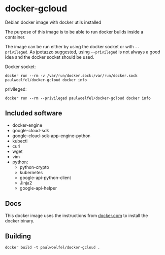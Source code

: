 # docker-gcloud
Debian docker image with docker utils installed

The purpose of this image is to be able to run docker builds inside a container. 

The image can be run either by using the docker socket or with `--privileged`. As [jpetazzo suggested](http://jpetazzo.github.io/2015/09/03/do-not-use-docker-in-docker-for-ci/), using `--privileged` is not always a good idea and the docker socket should be used.

Docker socket:
```
docker run --rm -v /var/run/docker.sock:/var/run/docker.sock paulwoelfel/docker-gcloud docker info
```

privileged:
```
docker run --rm --privileged paulwoelfel/docker-gcloud docker info
```

## Included software

  * docker-engine
  * google-cloud-sdk
  * google-cloud-sdk-app-engine-python
  * kubectl
  * curl
  * wget
  * vim
  * python:
  	* python-crypto
  	* kubernetes
  	* google-api-python-client
  	* Jinja2
    * google-api-helper

## Docs

This docker image uses the instructions from [docker.com](https://docs.docker.com/engine/installation/linux/debian/) to install the docker binary. 

## Building

```
docker build -t paulwoelfel/docker-gcloud .
```
